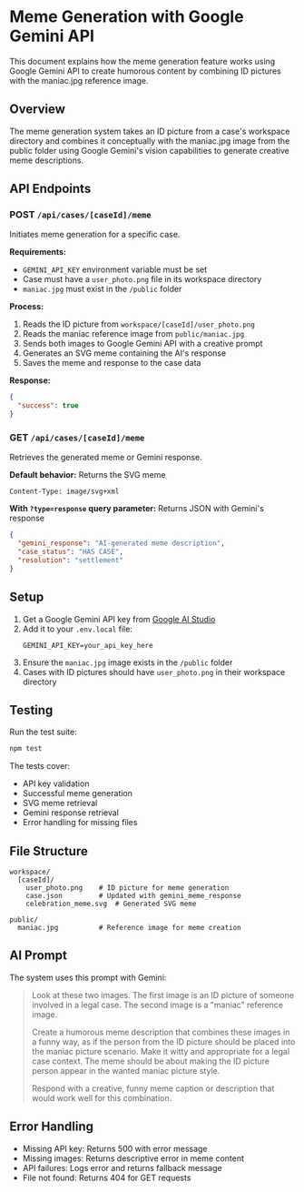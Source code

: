 # Meme Generation with Google Gemini API

This document explains how the meme generation feature works using Google Gemini API to create humorous content by combining ID pictures with the maniac.jpg reference image.

## Overview

The meme generation system takes an ID picture from a case's workspace directory and combines it conceptually with the maniac.jpg image from the public folder using Google Gemini's vision capabilities to generate creative meme descriptions.

## API Endpoints

### POST `/api/cases/[caseId]/meme`

Initiates meme generation for a specific case.

**Requirements:**
- `GEMINI_API_KEY` environment variable must be set
- Case must have a `user_photo.png` file in its workspace directory
- `maniac.jpg` must exist in the `/public` folder

**Process:**
1. Reads the ID picture from `workspace/[caseId]/user_photo.png`
2. Reads the maniac reference image from `public/maniac.jpg`
3. Sends both images to Google Gemini API with a creative prompt
4. Generates an SVG meme containing the AI's response
5. Saves the meme and response to the case data

**Response:**
```json
{
  "success": true
}
```

### GET `/api/cases/[caseId]/meme`

Retrieves the generated meme or Gemini response.

**Default behavior:** Returns the SVG meme
```
Content-Type: image/svg+xml
```

**With `?type=response` query parameter:** Returns JSON with Gemini's response
```json
{
  "gemini_response": "AI-generated meme description",
  "case_status": "HAS CASE",
  "resolution": "settlement"
}
```

## Setup

1. Get a Google Gemini API key from [Google AI Studio](https://aistudio.google.com/app/apikey)
2. Add it to your `.env.local` file:
   ```
   GEMINI_API_KEY=your_api_key_here
   ```
3. Ensure the `maniac.jpg` image exists in the `/public` folder
4. Cases with ID pictures should have `user_photo.png` in their workspace directory

## Testing

Run the test suite:
```bash
npm test
```

The tests cover:
- API key validation
- Successful meme generation
- SVG meme retrieval
- Gemini response retrieval
- Error handling for missing files

## File Structure

```
workspace/
  [caseId]/
    user_photo.png    # ID picture for meme generation
    case.json         # Updated with gemini_meme_response
    celebration_meme.svg  # Generated SVG meme

public/
  maniac.jpg          # Reference image for meme creation
```

## AI Prompt

The system uses this prompt with Gemini:

> Look at these two images. The first image is an ID picture of someone involved in a legal case. The second image is a "maniac" reference image.
> 
> Create a humorous meme description that combines these images in a funny way, as if the person from the ID picture should be placed into the maniac picture scenario. Make it witty and appropriate for a legal case context. The meme should be about making the ID picture person appear in the wanted maniac picture style.
> 
> Respond with a creative, funny meme caption or description that would work well for this combination.

## Error Handling

- Missing API key: Returns 500 with error message
- Missing images: Returns descriptive error in meme content
- API failures: Logs error and returns fallback message
- File not found: Returns 404 for GET requests
